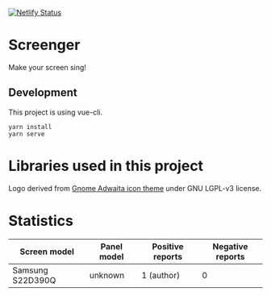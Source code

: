 [![Netlify Status](https://api.netlify.com/api/v1/badges/e3b6223f-65f4-4de2-a70a-72ffbac3dc68/deploy-status)](https://app.netlify.com/sites/screenger/deploys)

# Screenger

Make your screen sing!

## Development

This project is using vue-cli.

```
yarn install
yarn serve
```

# Libraries used in this project

Logo derived from [Gnome Adwaita icon theme](https://github.com/GNOME/adwaita-icon-theme) under GNU LGPL-v3 license.

# Statistics

| Screen model          | Panel model           | Positive reports | Negative reports |
|-----------------------|-----------------------|------------------|------------------|
| Samsung S22D390Q      | unknown               | 1 (author)       | 0                |

